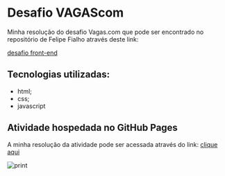 # Desafio VAGAScom

Minha resolução do desafio Vagas.com que pode ser encontrado no repositório de Felipe Fialho através deste link:

[desafio front-end](https://github.com/VAGAScom/desafio-front-end)

## Tecnologias utilizadas: 
  - html;
  - css;
  - javascript
  
## Atividade hospedada no GitHub Pages

A minha resolução da atividade pode ser acessada através do link: 
[clique aqui](https://samantaprospero.github.io/desafioVAGAScom/)
  
![print](https://user-images.githubusercontent.com/59126841/87184232-04e65480-c2be-11ea-86a4-23bd0db0c88c.png)
